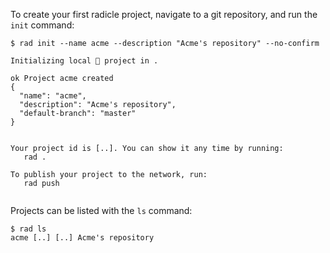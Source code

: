 
To create your first radicle project, navigate to a git repository, and run
the `init` command:

```
$ rad init --name acme --description "Acme's repository" --no-confirm

Initializing local 🌱 project in .

ok Project acme created
{
  "name": "acme",
  "description": "Acme's repository",
  "default-branch": "master"
}


Your project id is [..]. You can show it any time by running:
   rad .

To publish your project to the network, run:
   rad push


```

Projects can be listed with the `ls` command:

```
$ rad ls
acme [..] [..] Acme's repository

```
